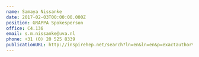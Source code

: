 ```yaml
---
name: Samaya Nissanke
date: 2017-02-03T00:00:00.000Z
position: GRAPPA Spokesperson
office: C4.136
email: s.m.nissanke@uva.nl
phone: +31 (0) 20 525 8339
publicationURL: http://inspirehep.net/search?ln=en&ln=en&p=exactauthor%3AS.Nissanke&of=hb&action_search=Search&sf=&so=d&rm=&rg=25&sc=0
---
```

